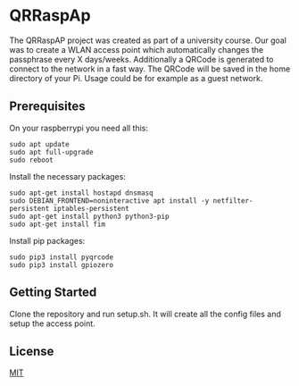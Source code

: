 # QRRaspAp

The QRRaspAP project was created as part of a university course. 
Our goal was to create a WLAN access point which automatically changes the passphrase every X days/weeks. Additionally a QRCode is generated to connect to the network in a fast way. The QRCode will be saved in the home directory of your Pi.
Usage could be for example as a guest network. 

## Prerequisites

On your raspberrypi you need all this:

```
sudo apt update 
sudo apt full-upgrade
sudo reboot
```

Install the necessary packages:

```
sudo apt-get install hostapd dnsmasq
sudo DEBIAN_FRONTEND=noninteractive apt install -y netfilter-persistent iptables-persistent
sudo apt-get install python3 python3-pip
sudo apt-get install fim
```

Install pip packages:

```
sudo pip3 install pyqrcode
sudo pip3 install gpiozero
```

## Getting Started

Clone the repository and run setup.sh.
It will create all the config files and setup the access point.

## License
[MIT](https://choosealicense.com/licenses/mit/)
